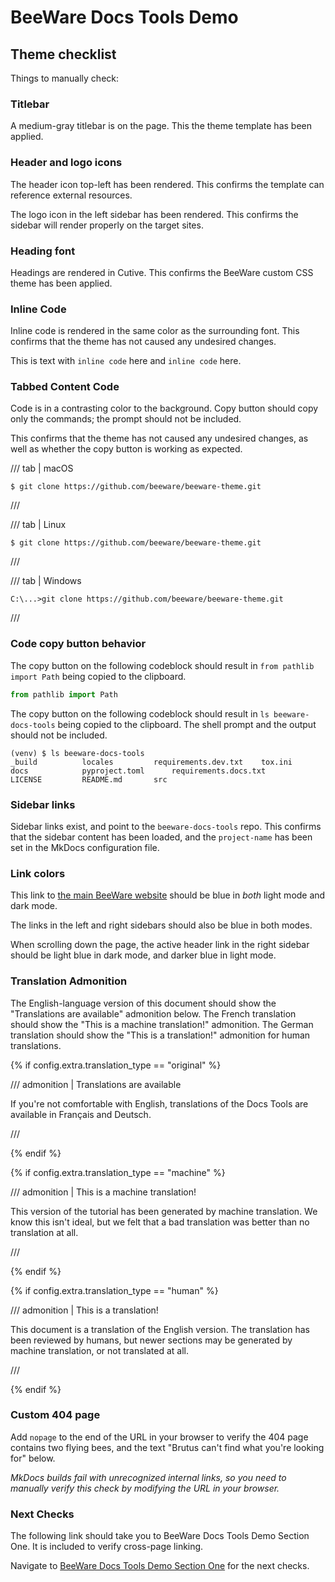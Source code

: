 # BeeWare Docs Tools Demo

## Theme checklist

Things to manually check:

### Titlebar

A medium-gray titlebar is on the page. This the theme template
has been applied.

### Header and logo icons

The header icon top-left has been rendered. This confirms the template
can reference external resources.

The logo icon in the left sidebar has been rendered. This confirms the
sidebar will render properly on the target sites.

### Heading font

Headings are rendered in Cutive. This confirms the BeeWare custom CSS
theme has been applied.

### Inline Code

Inline code is rendered in the same color as the surrounding font. This
confirms that the theme has not caused any undesired changes.

This is text with `inline code` here and `inline code` here.

### Tabbed Content Code

Code is in a contrasting color to the background. Copy button should
copy only the commands; the prompt should not be included.

This confirms that the theme has not caused any undesired changes,
as well as whether the copy button is working as expected.

/// tab | macOS

``` console
$ git clone https://github.com/beeware/beeware-theme.git
```

///

/// tab | Linux

``` console
$ git clone https://github.com/beeware/beeware-theme.git
```

///

/// tab | Windows

``` doscon
C:\...>git clone https://github.com/beeware/beeware-theme.git
```

///

### Code copy button behavior

The copy button on the following codeblock should result in `from pathlib
import Path` being copied to the clipboard.

```python
from pathlib import Path
```

The copy button on the following codeblock should result in `ls
beeware-docs-tools` being copied to the clipboard. The shell prompt and
the output should not be included.

```console
(venv) $ ls beeware-docs-tools
_build			locales			requirements.dev.txt	tox.ini
docs			pyproject.toml		requirements.docs.txt
LICENSE			README.md		src
```

### Sidebar links

Sidebar links exist, and point to the `beeware-docs-tools` repo. This
confirms that the sidebar content has been loaded, and the `project-name`
has been set in the MkDocs configuration file.

### Link colors

This link to [the main BeeWare website](https://beeware.org) should be blue
in *both* light mode and dark mode.

The links in the left and right sidebars should also be blue in both modes.

When scrolling down the page, the active header link in the right sidebar
should be light blue in dark mode, and darker blue in light mode.

### Translation Admonition

The English-language version of this document should show the "Translations
are available" admonition below. The French translation should show the "This is
a machine translation!" admonition. The German translation should show the
"This is a translation!" admonition for human translations.

{% if config.extra.translation_type == "original" %}

/// admonition | Translations are available

If you're not comfortable with English, translations of the Docs Tools
are available in Français and Deutsch.

///

{% endif %}

{% if config.extra.translation_type == "machine" %}

/// admonition | This is a machine translation!

This version of the tutorial has been generated by machine translation.
We know this isn't ideal, but we felt that a bad translation was better
than no translation at all.

///

{% endif %}

{% if config.extra.translation_type == "human" %}

/// admonition | This is a translation!

This document is a translation of the English version. The translation
has been reviewed by humans, but newer sections may be generated by
machine translation, or not translated at all.

///

{% endif %}

### Custom 404 page

Add `nopage` to the end of the URL in your browser to verify the 404
page contains two flying bees, and the text "Brutus can't find what
you're looking for" below.

*MkDocs builds fail with unrecognized internal links, so you need to
manually verify this check by modifying the URL in your browser.*

### Next Checks

The following link should take you to BeeWare Docs Tools Demo Section
One. It is included to verify cross-page linking.

Navigate to [BeeWare Docs Tools Demo Section One](section_one/index.md) for the
next checks.
